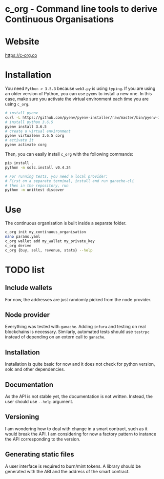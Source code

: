 # c_org - Command line tools to derive Continuous Organisations


# Website

https://c-org.co



# Installation

You need `Python > 3.5.3` because `web3.py` is using `typing`. If you are using an older version of Python, you can use `pyenv` to install a new one. In this case, make sure you activate the virtual environment each time you are using `c_org`.

```bash
# install pyenv
curl -L https://github.com/pyenv/pyenv-installer/raw/master/bin/pyenv-installer | bash
# install python 3.6.5
pyenv install 3.6.5
# create a virtual environment
pyenv virtualenv 3.6.5 corg
# activate it
pyenv activate corg
```


Then, you can easily install `c_org` with the following commands:

```bash
pip install .
python -m solc.install v0.4.24

# For running tests, you need a local provider:
# First on a separate terminal, install and run ganache-cli
# then in the repository, run
python -m unittest discover
```

# Use

The continuous organisation is built inside a separate folder.

```bash
c_org init my_continuous_organisation
nano params.yaml
c_org wallet add my_wallet my_private_key
c_org derive
c_org {buy, sell, revenue, stats} --help
```

# TODO list

## Include wallets

For now, the addresses are just randomly picked from the node provider.

## Node provider

Everything was tested with `ganache`. Adding `infura` and testing on real blockchains is necessary. Similarly, automated tests should use `testrpc` instead of depending on an extern call to `ganache`.

## Installation

Installation is quite basic for now and it does not check for python version, solc and other dependencies.

## Documentation

As the API is not stable yet, the documentation is not written. Instead, the user should use `--help` argument.

## Versioning

I am wondering how to deal with change in a smart contract, such as it would break the API. I am considering for now a factory pattern to instance the API corresponding to the version.

## Generating static files

A user interface is required to burn/mint tokens. A library should be generated with the ABI and the address of the smart contract.
